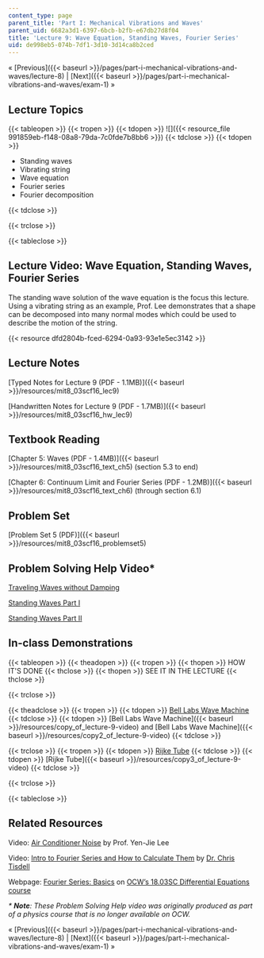 ```yaml
---
content_type: page
parent_title: 'Part I: Mechanical Vibrations and Waves'
parent_uid: 6682a3d1-6397-6bcb-b2fb-e67db27d8f04
title: 'Lecture 9: Wave Equation, Standing Waves, Fourier Series'
uid: de998eb5-074b-7df1-3d10-3d14ca8b2ced
---
```


« [Previous]({{< baseurl >}}/pages/part-i-mechanical-vibrations-and-waves/lecture-8) | [Next]({{< baseurl >}}/pages/part-i-mechanical-vibrations-and-waves/exam-1) »

Lecture Topics
--------------

{{< tableopen >}}
{{< tropen >}}
{{< tdopen >}}
![]({{< resource_file 991859eb-f148-08a8-79da-7c0fde7b8bb6 >}})
{{< tdclose >}}
{{< tdopen >}}


*   Standing waves
*   Vibrating string
*   Wave equation
*   Fourier series
*   Fourier decomposition


{{< tdclose >}}

{{< trclose >}}

{{< tableclose >}}

Lecture Video: Wave Equation, Standing Waves, Fourier Series
------------------------------------------------------------

The standing wave solution of the wave equation is the focus this lecture. Using a vibrating string as an example, Prof. Lee demonstrates that a shape can be decomposed into many normal modes which could be used to describe the motion of the string.

{{< resource dfd2804b-fced-6294-0a93-93e1e5ec3142 >}}

Lecture Notes
-------------

[Typed Notes for Lecture 9 (PDF - 1.1MB)]({{< baseurl >}}/resources/mit8_03scf16_lec9)

[Handwritten Notes for Lecture 9 (PDF - 1.7MB)]({{< baseurl >}}/resources/mit8_03scf16_hw_lec9)

Textbook Reading
----------------

[Chapter 5: Waves (PDF - 1.4MB)]({{< baseurl >}}/resources/mit8_03scf16_text_ch5) (section 5.3 to end)

[Chapter 6: Continuum Limit and Fourier Series (PDF - 1.2MB)]({{< baseurl >}}/resources/mit8_03scf16_text_ch6) (through section 6.1)

Problem Set
-----------

[Problem Set 5 (PDF)]({{< baseurl >}}/resources/mit8_03scf16_problemset5)

Problem Solving Help Video\*
----------------------------

[Traveling Waves without Damping](/courses/res-8-005-vibrations-and-waves-problem-solving-fall-2012/pages/problem-solving-videos/traveling-waves-without-damping-1)

[Standing Waves Part I](/courses/res-8-005-vibrations-and-waves-problem-solving-fall-2012/pages/problem-solving-videos/standing-waves-part-i-1)

[Standing Waves Part II](/courses/res-8-005-vibrations-and-waves-problem-solving-fall-2012/pages/problem-solving-videos/standing-waves-part-ii-1)

In-class Demonstrations
-----------------------

{{< tableopen >}}
{{< theadopen >}}
{{< tropen >}}
{{< thopen >}}
HOW IT'S DONE
{{< thclose >}}
{{< thopen >}}
SEE IT IN THE LECTURE
{{< thclose >}}

{{< trclose >}}

{{< theadclose >}}
{{< tropen >}}
{{< tdopen >}}
[Bell Labs Wave Machine](http://tsgphysics.mit.edu/front/?page=demo.php&letnum=C%2027&show=0)
{{< tdclose >}}
{{< tdopen >}}
[Bell Labs Wave Machine]({{< baseurl >}}/resources/copy_of_lecture-9-video) and [Bell Labs Wave Machine]({{< baseurl >}}/resources/copy2_of_lecture-9-video)
{{< tdclose >}}

{{< trclose >}}
{{< tropen >}}
{{< tdopen >}}
[Rijke Tube](http://tsgphysics.mit.edu/front/?page=demo.php&letnum=C%2065&show=0)
{{< tdclose >}}
{{< tdopen >}}
[Rijke Tube]({{< baseurl >}}/resources/copy3_of_lecture-9-video)
{{< tdclose >}}

{{< trclose >}}

{{< tableclose >}}

Related Resources
-----------------

Video: [Air Conditioner Noise](https://www.youtube.com/watch?v=llYbVDzE6aw) by Prof. Yen-Jie Lee

Video: [Intro to Fourier Series and How to Calculate Them](https://www.youtube.com/watch?v=Cb3HpOf2V1g) by [Dr. Chris Tisdell](https://research.unsw.edu.au/people/associate-professor-chris-tisdell)

Webpage: [Fourier Series: Basics](/courses/18-03sc-differential-equations-fall-2011/pages/unit-iii-fourier-series-and-laplace-transform/fourier-series-basics) on [OCW’s 18.03SC Differential Equations course](/courses/18-03sc-differential-equations-fall-2011/)

_\* **Note**: These Problem Solving Help video was originally produced as part of a physics course that is no longer available on OCW._

« [Previous]({{< baseurl >}}/pages/part-i-mechanical-vibrations-and-waves/lecture-8) | [Next]({{< baseurl >}}/pages/part-i-mechanical-vibrations-and-waves/exam-1) »